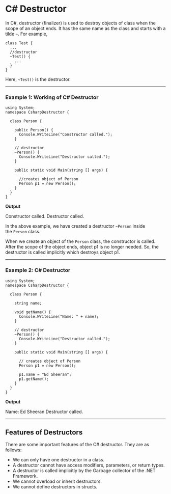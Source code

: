 # C# Destructor

In C#, destructor (finalizer) is used to destroy objects of class when the scope of an object ends. It has the same name as the class and starts with a tilde `~`. For example,

```
class Test {
  ...
  //destructor
  ~Test() {
    ...
  }
}
```

Here, `~Test()` is the destructor.

---

### Example 1: Working of C# Destructor

```
using System;  
namespace CsharpDestructor {
  
  class Person {

    public Person() {
      Console.WriteLine("Constructor called.");
    }
    
    // destructor
    ~Person() {
      Console.WriteLine("Destructor called.");
    }

    public static void Main(string [] args) {

      //creates object of Person
      Person p1 = new Person();
    }
  } 
}
```

**Output**

Constructor called.
Destructor called.

In the above example, we have created a destructor `~Person` inside the `Person` class.

When we create an object of the `Person` class, the constructor is called. After the scope of the object ends, object p1 is no longer needed. So, the destructor is called implicitly which destroys object p1.

---

### Example 2: C# Destructor

```
using System;  
namespace CsharpDestructor {
  
  class Person {

    string name;

    void getName() {
      Console.WriteLine("Name: " + name);
    }

    // destructor
    ~Person() {
      Console.WriteLine("Destructor called.");
    }

    public static void Main(string [] args) {

      // creates object of Person
      Person p1 = new Person();

      p1.name = "Ed Sheeran";
      p1.getName();
    }
  } 
}
```

**Output**

Name: Ed Sheeran
Destructor called.

---

## Features of Destructors

There are some important features of the C# destructor. They are as follows:

- We can only have one destructor in a class.
- A destructor cannot have access modifiers, parameters, or return types.
- A destructor is called implicitly by the Garbage collector of the .NET Framework.
- We cannot overload or inherit destructors.
- We cannot define destructors in structs.